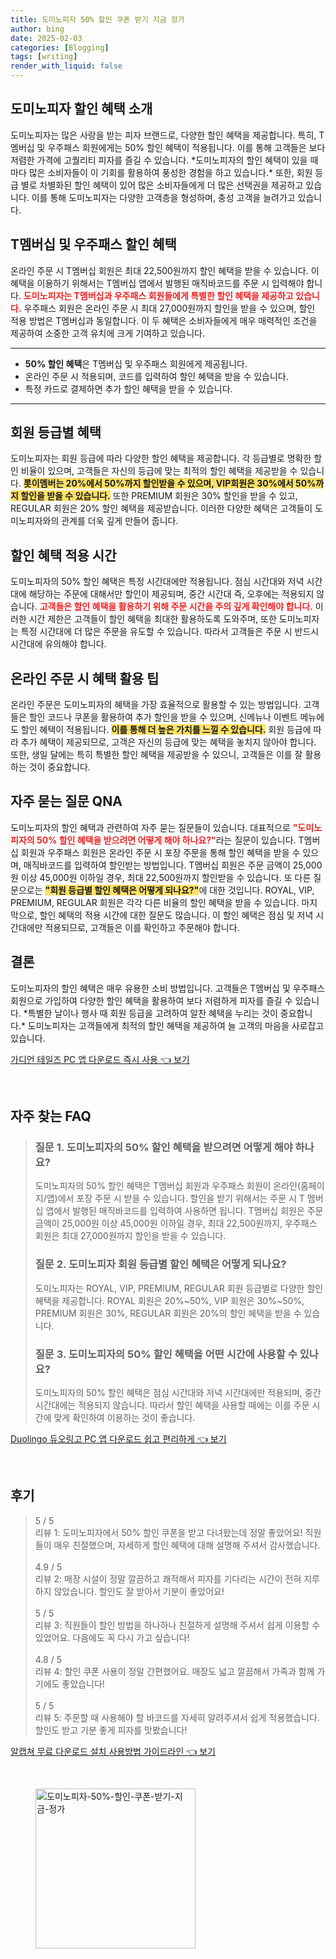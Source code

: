 ```yaml
---
title: 도미노피자 50% 할인 쿠폰 받기 지금 정가
author: bing
date: 2025-02-03
categories: [Blogging]
tags: [writing]
render_with_liquid: false
---
```



<h2 id='도미노피자 할인 혜택 소개'>도미노피자 할인 혜택 소개</h2>

<p>도미노피자는 많은 사랑을 받는 피자 브랜드로, 다양한 할인 혜택을 제공합니다. 특히, T멤버십 및 우주패스 회원에게는 50% 할인 혜택이 적용됩니다. 이를 통해 고객들은 보다 저렴한 가격에 고퀄리티 피자를 즐길 수 있습니다. *도미노피자의 할인 혜택이 있을 때마다 많은 소비자들이 이 기회를 활용하여 풍성한 경험을 하고 있습니다.* 또한, 회원 등급 별로 차별화된 할인 혜택이 있어 많은 소비자들에게 더 많은 선택권을 제공하고 있습니다. 이를 통해 도미노피자는 다양한 고객층을 형성하며, 충성 고객을 늘려가고 있습니다.</p>

<h2 id='T멤버십 및 우주패스 할인 혜택'>T멤버십 및 우주패스 할인 혜택</h2>

<p>온라인 주문 시 T멤버십 회원은 최대 22,500원까지 할인 혜택을 받을 수 있습니다. 이 혜택을 이용하기 위해서는 T멤버십 앱에서 발행된 매직바코드를 주문 시 입력해야 합니다. <b><span style="color: #ee2323;">도미노피자는 T멤버십과 우주패스 회원들에게 특별한 할인 혜택을 제공하고 있습니다.</span></b> 우주패스 회원은 온라인 주문 시 최대 27,000원까지 할인을 받을 수 있으며, 할인 적용 방법은 T멤버십과 동일합니다. 이 두 혜택은 소비자들에게 매우 매력적인 조건을 제공하여 소중한 고객 유치에 크게 기여하고 있습니다.</p>

<hr />

<ul>
    <li><b>50% 할인 혜택</b>은 T멤버십 및 우주패스 회원에게 제공됩니다.</li>
    <li>온라인 주문 시 적용되며, 코드를 입력하여 할인 혜택을 받을 수 있습니다.</li>
    <li>특정 카드로 결제하면 추가 할인 혜택을 받을 수 있습니다.</li>
</ul>

<hr />

<h2 id='회원 등급별 혜택'>회원 등급별 혜택</h2>

<p>도미노피자는 회원 등급에 따라 다양한 할인 혜택을 제공합니다. 각 등급별로 명확한 할인 비율이 있으며, 고객들은 자신의 등급에 맞는 최적의 할인 혜택을 제공받을 수 있습니다. <b><span style="background-color: #ffe066;">롯이멤버는 20%에서 50%까지 할인받을 수 있으며, VIP회원은 30%에서 50%까지 할인을 받을 수 있습니다.</span></b> 또한 PREMIUM 회원은 30% 할인을 받을 수 있고, REGULAR 회원은 20% 할인 혜택을 제공받습니다. 이러한 다양한 혜택은 고객들이 도미노피자와의 관계를 더욱 깊게 만들어 줍니다.</p>

<h2 id='할인 혜택 적용 시간'>할인 혜택 적용 시간</h2>

<p>도미노피자의 50% 할인 혜택은 특정 시간대에만 적용됩니다. 점심 시간대와 저녁 시간대에 해당하는 주문에 대해서만 할인이 제공되며, 중간 시간대 즉, 오후에는 적용되지 않습니다. <b><span style="color: #ee2323;">고객들은 할인 혜택을 활용하기 위해 주문 시간을 주의 깊게 확인해야 합니다.</span></b> 이러한 시간 제한은 고객들이 할인 혜택을 최대한 활용하도록 도와주며, 또한 도미노피자는 특정 시간대에 더 많은 주문을 유도할 수 있습니다. 따라서 고객들은 주문 시 반드시 시간대에 유의해야 합니다.</p>

<h2 id='온라인 주문 시 혜택 활용 팁'>온라인 주문 시 혜택 활용 팁</h2>

<p>온라인 주문은 도미노피자의 혜택을 가장 효율적으로 활용할 수 있는 방법입니다. 고객들은 할인 코드나 쿠폰을 활용하여 추가 할인을 받을 수 있으며, 신메뉴나 이벤트 메뉴에도 할인 혜택이 적용됩니다. <b><span style="background-color: #ffe066;">이를 통해 더 높은 가치를 느낄 수 있습니다.</span></b> 회원 등급에 따라 추가 혜택이 제공되므로, 고객은 자신의 등급에 맞는 혜택을 놓치지 않아야 합니다. 또한, 생일 달에는 특히 특별한 할인 혜택을 제공받을 수 있으니, 고객들은 이를 잘 활용하는 것이 중요합니다.</p>

<h2 id='자주 묻는 질문 QNA'>자주 묻는 질문 QNA</h2>

<p>도미노피자의 할인 혜택과 관련하여 자주 묻는 질문들이 있습니다. 대표적으로 <b><span style="color: #ee2323;">"도미노피자의 50% 할인 혜택을 받으려면 어떻게 해야 하나요?"</span></b>라는 질문이 있습니다. T멤버십 회원과 우주패스 회원은 온라인 주문 시 포장 주문을 통해 할인 혜택을 받을 수 있으며, 매직바코드를 입력하여 할인받는 방법입니다. T멤버십 회원은 주문 금액이 25,000원 이상 45,000원 이하일 경우, 최대 22,500원까지 할인받을 수 있습니다. 또 다른 질문으로는 <b><span style="background-color: #ffe066;">"회원 등급별 할인 혜택은 어떻게 되나요?"</span></b>에 대한 것입니다. ROYAL, VIP, PREMIUM, REGULAR 회원은 각각 다른 비율의 할인 혜택을 받을 수 있습니다. 마지막으로, 할인 혜택의 적용 시간에 대한 질문도 많습니다. 이 할인 혜택은 점심 및 저녁 시간대에만 적용되므로, 고객들은 이를 확인하고 주문해야 합니다.</p>

<h2 id='결론'>결론</h2>

<p>도미노피자의 할인 혜택은 매우 유용한 소비 방법입니다. 고객들은 T멤버십 및 우주패스 회원으로 가입하여 다양한 할인 혜택을 활용하여 보다 저렴하게 피자를 즐길 수 있습니다. *특별한 날이나 행사 때 회원 등급을 고려하여 알찬 혜택을 누리는 것이 중요합니다.* 도미노피자는 고객들에게 최적의 할인 혜택을 제공하여 늘 고객의 마음을 사로잡고 있습니다.</p>


<p><a class="click-button" title="가디언 테일즈 PC 앱 다운로드 즉시 사용" href="https://yellowplanner.github.io/posts/%EA%B0%80%EB%94%94%EC%96%B8-%ED%85%8C%EC%9D%BC%EC%A6%88-PC-%EC%95%B1-%EB%8B%A4%EC%9A%B4%EB%A1%9C%EB%93%9C-%EC%A6%89%EC%8B%9C-%EC%82%AC%EC%9A%A9/" rel="dofollow">가디언 테일즈 PC 앱 다운로드 즉시 사용 👈 보기</a></p><br>
<h2 id='자주_찾는_FAQ'>자주 찾는 FAQ</h2>
<div itemscope="" itemtype="https://schema.org/FAQPage"> 
<blockquote> 
<div itemscope="" itemprop="mainEntity" itemtype="https://schema.org/Question"> 
<h3 itemprop="name">질문 1. 도미노피자의 50% 할인 혜택을 받으려면 어떻게 해야 하나요?</h3> 
<div itemscope="" itemprop="acceptedAnswer" itemtype="https://schema.org/Answer"> 
<span itemprop="text"> 
<p>도미노피자의 50% 할인 혜택은 T멤버십 회원과 우주패스 회원이 온라인(홈페이지/앱)에서 포장 주문 시 받을 수 있습니다. 할인을 받기 위해서는 주문 시 T 멤버십 앱에서 발행된 매직바코드를 입력하여 사용하면 됩니다. T멤버십 회원은 주문 금액이 25,000원 이상 45,000원 이하일 경우, 최대 22,500원까지, 우주패스 회원은 최대 27,000원까지 할인을 받을 수 있습니다.</p> 
</span> 
</div> 
</div> 

<div itemscope="" itemprop="mainEntity" itemtype="https://schema.org/Question"> 
<h3 itemprop="name">질문 2. 도미노피자 회원 등급별 할인 혜택은 어떻게 되나요?</h3> 
<div itemscope="" itemprop="acceptedAnswer" itemtype="https://schema.org/Answer"> 
<span itemprop="text"> 
<p>도미노피자는 ROYAL, VIP, PREMIUM, REGULAR 회원 등급별로 다양한 할인 혜택을 제공합니다. ROYAL 회원은 20%~50%, VIP 회원은 30%~50%, PREMIUM 회원은 30%, REGULAR 회원은 20%의 할인 혜택을 받을 수 있습니다.</p> 
</span> 
</div> 
</div> 

<div itemscope="" itemprop="mainEntity" itemtype="https://schema.org/Question"> 
<h3 itemprop="name">질문 3. 도미노피자의 50% 할인 혜택을 어떤 시간에 사용할 수 있나요?</h3> 
<div itemscope="" itemprop="acceptedAnswer" itemtype="https://schema.org/Answer"> 
<span itemprop="text"> 
<p>도미노피자의 50% 할인 혜택은 점심 시간대와 저녁 시간대에만 적용되며, 중간 시간대에는 적용되지 않습니다. 따라서 할인 혜택을 사용할 때에는 이를 주문 시간에 맞게 확인하여 이용하는 것이 좋습니다.</p> 
</span> 
</div> 
</div> 
</blockquote> 
</div>
<p><a class="click-button" title="Duolingo 듀오링고 PC 앱 다운로드 쉽고 편리하게" href="https://yellowplanner.github.io/posts/Duolingo-%EB%93%80%EC%98%A4%EB%A7%81%EA%B3%A0-PC-%EC%95%B1-%EB%8B%A4%EC%9A%B4%EB%A1%9C%EB%93%9C-%EC%89%BD%EA%B3%A0-%ED%8E%B8%EB%A6%AC%ED%95%98%EA%B2%8C/" rel="dofollow">Duolingo 듀오링고 PC 앱 다운로드 쉽고 편리하게 👈 보기</a></p><br>
<h2 id='후기'>후기</h2>
<div itemscope itemtype="https://schema.org/Product">
  <blockquote>
  <div itemprop="review" itemscope itemtype="https://schema.org/Review">
      <div itemprop="reviewRating" itemscope itemtype="https://schema.org/Rating"> <span itemprop="ratingValue">5</span> / <span itemprop="bestRating">5</span> </div>
      <span itemprop="reviewBody">리뷰 1: 도미노피자에서 50% 할인 쿠폰을 받고 다녀왔는데 정말 좋았어요! 직원들이 매우 친절했으며, 자세하게 할인 혜택에 대해 설명해 주셔서 감사했습니다.</span>
  </div>
  <br>
  <div itemprop="review" itemscope itemtype="https://schema.org/Review">
      <div itemprop="reviewRating" itemscope itemtype="https://schema.org/Rating"> <span itemprop="ratingValue">4.9</span> / <span itemprop="bestRating">5</span> </div>
      <span itemprop="reviewBody">리뷰 2: 매장 시설이 정말 깔끔하고 쾌적해서 피자를 기다리는 시간이 전혀 지루하지 않았습니다. 할인도 잘 받아서 기분이 좋았어요!</span>
  </div>
  <br>
  <div itemprop="review" itemscope itemtype="https://schema.org/Review">
      <div itemprop="reviewRating" itemscope itemtype="https://schema.org/Rating"> <span itemprop="ratingValue">5</span> / <span itemprop="bestRating">5</span> </div>
      <span itemprop="reviewBody">리뷰 3: 직원들이 할인 방법을 하나하나 친절하게 설명해 주셔서 쉽게 이용할 수 있었어요. 다음에도 꼭 다시 가고 싶습니다!</span>
  </div>
  <br>
  <div itemprop="review" itemscope itemtype="https://schema.org/Review">
      <div itemprop="reviewRating" itemscope itemtype="https://schema.org/Rating"> <span itemprop="ratingValue">4.8</span> / <span itemprop="bestRating">5</span> </div>
      <span itemprop="reviewBody">리뷰 4: 할인 쿠폰 사용이 정말 간편했어요. 매장도 넓고 깔끔해서 가족과 함께 가기에도 좋았습니다!</span>
  </div>
  <br>
  <div itemprop="review" itemscope itemtype="https://schema.org/Review">
      <div itemprop="reviewRating" itemscope itemtype="https://schema.org/Rating"> <span itemprop="ratingValue">5</span> / <span itemprop="bestRating">5</span> </div>
      <span itemprop="reviewBody">리뷰 5: 주문할 때 사용해야 할 바코드를 자세히 알려주셔서 쉽게 적용했습니다. 할인도 받고 기분 좋게 피자를 맛봤습니다!</span>
  </div>
  </blockquote>
</div>
<p><a class="click-button" title="알캡쳐 무료 다운로드 설치 사용방법 가이드라인" href="https://yellowplanner.github.io/posts/%EC%95%8C%EC%BA%A1%EC%B3%90-%EB%AC%B4%EB%A3%8C-%EB%8B%A4%EC%9A%B4%EB%A1%9C%EB%93%9C-%EC%84%A4%EC%B9%98-%EC%82%AC%EC%9A%A9%EB%B0%A9%EB%B2%95-%EA%B0%80%EC%9D%B4%EB%93%9C%EB%9D%BC%EC%9D%B8/" rel="dofollow">알캡쳐 무료 다운로드 설치 사용방법 가이드라인 👈 보기</a></p><br>
<figure class="image"><img src="https://yellowplanner.github.io/assets/img/thumbnail/도미노피자-50%-할인-쿠폰-받기-지금-정가.webp" alt="도미노피자-50%-할인-쿠폰-받기-지금-정가" width="256" height="256"></figure>